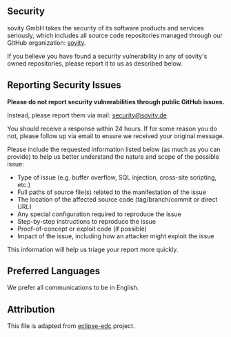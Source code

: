 ## Security

sovity GmbH takes the security of its software products and services seriously, which includes all source code repositories managed through our GitHub organization: [sovity](https://github.com/sovity).

If you believe you have found a security vulnerability in any of sovity's owned repositories, please report it to us as described below.

## Reporting Security Issues

**Please do not report security vulnerabilities through public GitHub issues.**

Instead, please report them via mail: [security@sovity.de](mailto:security@sovity.de)

You should receive a response within 24 hours. If for some reason you do not, please follow up via email to ensure we received your original message.

Please include the requested information listed below (as much as you can provide) to help us better understand the nature and scope of the possible issue:

* Type of issue (e.g. buffer overflow, SQL injection, cross-site scripting, etc.)
* Full paths of source file(s) related to the manifestation of the issue
* The location of the affected source code (tag/branch/commit or direct URL)
* Any special configuration required to reproduce the issue
* Step-by-step instructions to reproduce the issue
* Proof-of-concept or exploit code (if possible)
* Impact of the issue, including how an attacker might exploit the issue

This information will help us triage your report more quickly.

## Preferred Languages

We prefer all communications to be in English.

## Attribution
This file is adapted from [eclipse-edc](https://github.com/eclipse-edc/DataDashboard) project.
